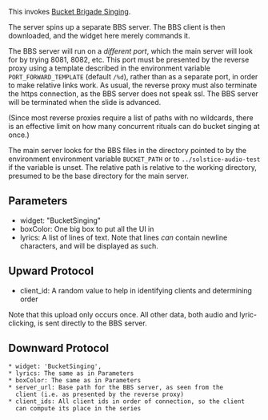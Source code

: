This invokes [Bucket Brigade Singing](https://github.com/gwillen/solstice-audio-test).

The server spins up a separate BBS server.  The BBS client is then
downloaded, and the widget here merely commands it.

The BBS server will run on a *different port*, which the main server
will look for by trying 8081, 8082, etc.  This port must be presented
by the reverse proxy using a template described in the environment
variable `PORT_FORWARD_TEMPLATE` (default `/%d`), rather than as a separate
port, in order to make relative links work.  As usual, the reverse
proxy must also terminate the https connection, as the BBS server does
not speak ssl.  The BBS server will be terminated when the slide is
advanced.

(Since most reverse proxies require a list of paths with no wildcards,
there is an effective limit on how many concurrent rituals can do
bucket singing at once.)

The main server looks for the BBS files in the directory pointed to by
the environment environment variable `BUCKET_PATH` or to
`../solstice-audio-test` if the variable is unset.  The relative path
is relative to the working directory, presumed to be the base
directory for the main server.

## Parameters

   * widget: "BucketSinging"
   * boxColor: One big box to put all the UI in
   * lyrics: A list of lines of text.  Note that lines *can* contain
     newline characters, and will be displayed as such.

## Upward Protocol

   * client_id: A random value to help in identifying clients and
     determining order

Note that this upload only occurs once.  All other data, both audio
and lyric-clicking, is sent directly to the BBS server.

## Downward Protocol

    * widget: 'BucketSinging',
    * lyrics: The same as in Parameters
    * boxColor: The same as in Parameters
    * server_url: Base path for the BBS server, as seen from the
      client (i.e. as presented by the reverse proxy)
    * client_ids: All client ids in order of connection, so the client
      can compute its place in the series

